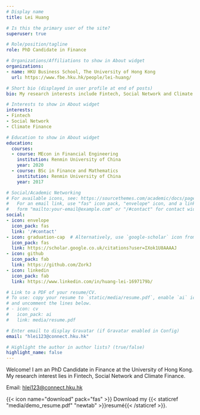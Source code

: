 ```yaml
---
# Display name
title: Lei Huang

# Is this the primary user of the site?
superuser: true

# Role/position/tagline
role: PhD Candidate in Finance

# Organizations/Affiliations to show in About widget
organizations:
- name: HKU Business School, The University of Hong Kong
  url: https://www.fbe.hku.hk/people/lei-huang/

# Short bio (displayed in user profile at end of posts)
bio: My research interests include Fintech, Social Network and Climate Finance.

# Interests to show in About widget
interests:
- Fintech
- Social Network
- Climate Finance

# Education to show in About widget
education:
  courses:
  - course: MEcon in Financial Engineering
    institution: Renmin University of China
    year: 2020
  - course: BSc in Finance and Mathematics
    institution: Renmin University of China
    year: 2017

# Social/Academic Networking
# For available icons, see: https://sourcethemes.com/academic/docs/page-builder/#icons
#   For an email link, use "fas" icon pack, "envelope" icon, and a link in the
#   form "mailto:your-email@example.com" or "/#contact" for contact widget.
social:
- icon: envelope
  icon_pack: fas
  link: '/#contact'
- icon: graduation-cap  # Alternatively, use `google-scholar` icon from `ai` icon pack
  icon_pack: fas
  link: https://scholar.google.co.uk/citations?user=IXok1U8AAAAJ
- icon: github
  icon_pack: fab
  link: https://github.com/ZorkJ
- icon: linkedin
  icon_pack: fab
  link: https://www.linkedin.com/in/huang-lei-1697179b/

# Link to a PDF of your resume/CV.
# To use: copy your resume to `static/media/resume.pdf`, enable `ai` icons in `params.toml`, 
# and uncomment the lines below.
# - icon: cv
#   icon_pack: ai
#   link: media/resume.pdf

# Enter email to display Gravatar (if Gravatar enabled in Config)
email: "hlei123@connect.hku.hk"

# Highlight the author in author lists? (true/false)
highlight_name: false
---
```


Welcome! I am an PhD Candidate in Finance at the University of Hong Kong. My research interest lies in Fintech, Social Network and Climate Finance. 

Email: hlei123@connect.hku.hk

{{< icon name="download" pack="fas" >}} Download my {{< staticref "media/demo_resume.pdf" "newtab" >}}resumé{{< /staticref >}}.
